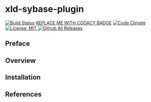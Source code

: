# xld-sybase-plugin

[![Build Status](https://travis-ci.org/tjrandall/xld-sybase-plugin.svg?branch=master)](https://travis-ci.org/tjrandall/xld-sybase-plugin)
[REPLACE ME WITH CODACY BADGE](https://www.codacy.com)
[![Code Climate](https://codeclimate.com/github/tjrandall/xld-sybase-plugin/badges/gpa.svg)](https://codeclimate.com/github/tjrandall/xld-sybase-plugin)
[![License: MIT][xld-sybase-plugin-license-image] ][xld-sybase-plugin-license-url]
[![Github All Releases][xld-sybase-plugin-downloads-image]]()

[xld-sybase-plugin-license-image]: https://img.shields.io/badge/License-MIT-yellow.svg
[xld-sybase-plugin-license-url]: https://opensource.org/licenses/MIT
[xld-sybase-plugin-downloads-image]: https://img.shields.io/github/downloads/xebialabs-community/xld-sybase-plugin/total.svg

## Preface

## Overview

## Installation

## References
